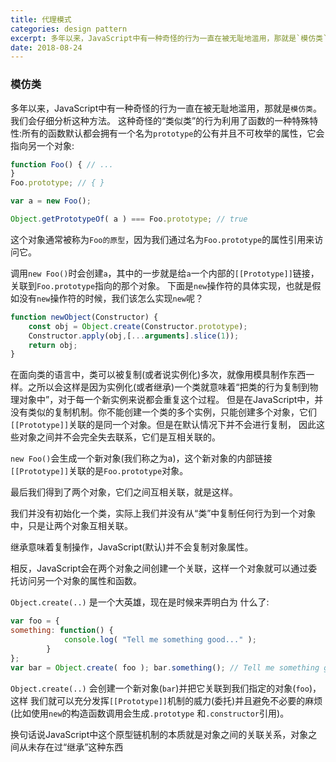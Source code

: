 ```yaml
---
title: 代理模式
categories: design pattern
excerpt: 多年以来，JavaScript中有一种奇怪的行为一直在被无耻地滥用，那就是`模仿类`。我们会仔细分析这种方法...
date: 2018-08-24
---
```

### 模仿类
多年以来，JavaScript中有一种奇怪的行为一直在被无耻地滥用，那就是`模仿类`。我们会仔细分析这种方法。
这种奇怪的“类似类”的行为利用了函数的一种特殊特性:所有的函数默认都会拥有一个名为`prototype`的公有并且不可枚举的属性，它会指向另一个对象:
``` js
function Foo() { // ...
}
Foo.prototype; // { }

var a = new Foo();

Object.getPrototypeOf( a ) === Foo.prototype; // true
```
这个对象通常被称为`Foo的原型`，因为我们通过名为`Foo.prototype`的属性引用来访问它。

调用`new Foo()`时会创建`a`，其中的一步就是给`a`一个内部的`[[Prototype]]`链接，关联到`Foo.prototype`指向的那个对象。
下面是`new`操作符的具体实现，也就是假如没有`new`操作符的时候，我们该怎么实现`new`呢？
``` js
function newObject(Constructor) {
    const obj = Object.create(Constructor.prototype);
    Constructor.apply(obj,[...arguments].slice(1));
    return obj;
}
```
在面向类的语言中，类可以被复制(或者说实例化)多次，就像用模具制作东西一样。之所以会这样是因为实例化(或者继承)一个类就意味着“把类的行为复制到物理对象中”，对于每一个新实例来说都会重复这个过程。
但是在JavaScript中，并没有类似的复制机制。你不能创建一个类的多个实例，只能创建多个对象，它们`[[Prototype]]`关联的是同一个对象。但是在默认情况下并不会进行复制， 因此这些对象之间并不会完全失去联系，它们是互相关联的。

`new Foo()`会生成一个新对象(我们称之为a)，这个新对象的内部链接`[[Prototype]]`关联的是`Foo.prototype`对象。

最后我们得到了两个对象，它们之间互相关联，就是这样。

我们并没有初始化一个类，实际上我们并没有从“类”中复制任何行为到一个对象中，只是让两个对象互相关联。

继承意味着复制操作，JavaScript(默认)并不会复制对象属性。

相反，JavaScript会在两个对象之间创建一个关联，这样一个对象就可以通过委托访问另一个对象的属性和函数。

`Object.create(..)` 是一个大英雄，现在是时候来弄明白为 什么了:
``` js
var foo = {
something: function() {
            console.log( "Tell me something good..." );
        }
};
var bar = Object.create( foo ); bar.something(); // Tell me something good...
```
`Object.create(..)` 会创建一个新对象(`bar`)并把它关联到我们指定的对象(`foo`)，这样 我们就可以充分发挥`[[Prototype]]`机制的威力(委托)并且避免不必要的麻烦(比如使用`new`的构造函数调用会生成`.prototype` 和`.constructor`引用)。

换句话说JavaScript中这个原型链机制的本质就是对象之间的关联关系，对象之间从未存在过“继承”这种东西
